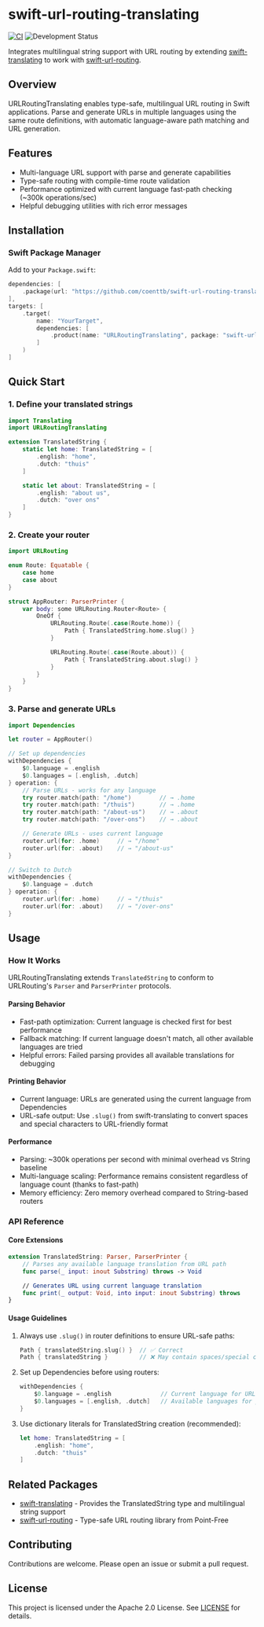 # swift-url-routing-translating

[![CI](https://github.com/coenttb/swift-url-routing-translating/workflows/CI/badge.svg)](https://github.com/coenttb/swift-url-routing-translating/actions/workflows/ci.yml)
![Development Status](https://img.shields.io/badge/status-active--development-blue.svg)

Integrates multilingual string support with URL routing by extending [swift-translating](https://github.com/coenttb/swift-translating) to work with [swift-url-routing](https://github.com/pointfreeco/swift-url-routing).

## Overview

URLRoutingTranslating enables type-safe, multilingual URL routing in Swift applications. Parse and generate URLs in multiple languages using the same route definitions, with automatic language-aware path matching and URL generation.

## Features

- Multi-language URL support with parse and generate capabilities
- Type-safe routing with compile-time route validation
- Performance optimized with current language fast-path checking (~300k operations/sec)
- Helpful debugging utilities with rich error messages

## Installation

### Swift Package Manager

Add to your `Package.swift`:

```swift
dependencies: [
    .package(url: "https://github.com/coenttb/swift-url-routing-translating.git", from: "0.1.0")
],
targets: [
    .target(
        name: "YourTarget",
        dependencies: [
            .product(name: "URLRoutingTranslating", package: "swift-url-routing-translating")
        ]
    )
]
```

## Quick Start

### 1. Define your translated strings

```swift
import Translating
import URLRoutingTranslating

extension TranslatedString {
    static let home: TranslatedString = [
        .english: "home",
        .dutch: "thuis"
    ]

    static let about: TranslatedString = [
        .english: "about us",
        .dutch: "over ons"
    ]
}
```

### 2. Create your router

```swift
import URLRouting

enum Route: Equatable {
    case home
    case about
}

struct AppRouter: ParserPrinter {
    var body: some URLRouting.Router<Route> {
        OneOf {
            URLRouting.Route(.case(Route.home)) {
                Path { TranslatedString.home.slug() }
            }

            URLRouting.Route(.case(Route.about)) {
                Path { TranslatedString.about.slug() }
            }
        }
    }
}
```

### 3. Parse and generate URLs

```swift
import Dependencies

let router = AppRouter()

// Set up dependencies
withDependencies {
    $0.language = .english
    $0.languages = [.english, .dutch]
} operation: {
    // Parse URLs - works for any language
    try router.match(path: "/home")        // → .home
    try router.match(path: "/thuis")       // → .home
    try router.match(path: "/about-us")    // → .about
    try router.match(path: "/over-ons")    // → .about

    // Generate URLs - uses current language
    router.url(for: .home)     // → "/home"
    router.url(for: .about)    // → "/about-us"
}

// Switch to Dutch
withDependencies {
    $0.language = .dutch
} operation: {
    router.url(for: .home)     // → "/thuis"
    router.url(for: .about)    // → "/over-ons"
}
```

## Usage

### How It Works

URLRoutingTranslating extends `TranslatedString` to conform to URLRouting's `Parser` and `ParserPrinter` protocols.

#### Parsing Behavior
- Fast-path optimization: Current language is checked first for best performance
- Fallback matching: If current language doesn't match, all other available languages are tried
- Helpful errors: Failed parsing provides all available translations for debugging

#### Printing Behavior
- Current language: URLs are generated using the current language from Dependencies
- URL-safe output: Use `.slug()` from swift-translating to convert spaces and special characters to URL-friendly format

#### Performance
- Parsing: ~300k operations per second with minimal overhead vs String baseline
- Multi-language scaling: Performance remains consistent regardless of language count (thanks to fast-path)
- Memory efficiency: Zero memory overhead compared to String-based routers

### API Reference

#### Core Extensions

```swift
extension TranslatedString: Parser, ParserPrinter {
    // Parses any available language translation from URL path
    func parse(_ input: inout Substring) throws -> Void

    // Generates URL using current language translation
    func print(_ output: Void, into input: inout Substring) throws
}
```

#### Usage Guidelines

1. Always use `.slug()` in router definitions to ensure URL-safe paths:
   ```swift
   Path { translatedString.slug() }  // ✅ Correct
   Path { translatedString }         // ❌ May contain spaces/special chars
   ```

2. Set up Dependencies before using routers:
   ```swift
   withDependencies {
       $0.language = .english              // Current language for URL generation
       $0.languages = [.english, .dutch]   // Available languages for parsing
   }
   ```

3. Use dictionary literals for TranslatedString creation (recommended):
   ```swift
   let home: TranslatedString = [
       .english: "home",
       .dutch: "thuis"
   ]
   ```

## Related Packages

- [swift-translating](https://github.com/coenttb/swift-translating) - Provides the TranslatedString type and multilingual string support
- [swift-url-routing](https://github.com/pointfreeco/swift-url-routing) - Type-safe URL routing library from Point-Free

## Contributing

Contributions are welcome. Please open an issue or submit a pull request.

## License

This project is licensed under the Apache 2.0 License. See [LICENSE](LICENSE) for details.
